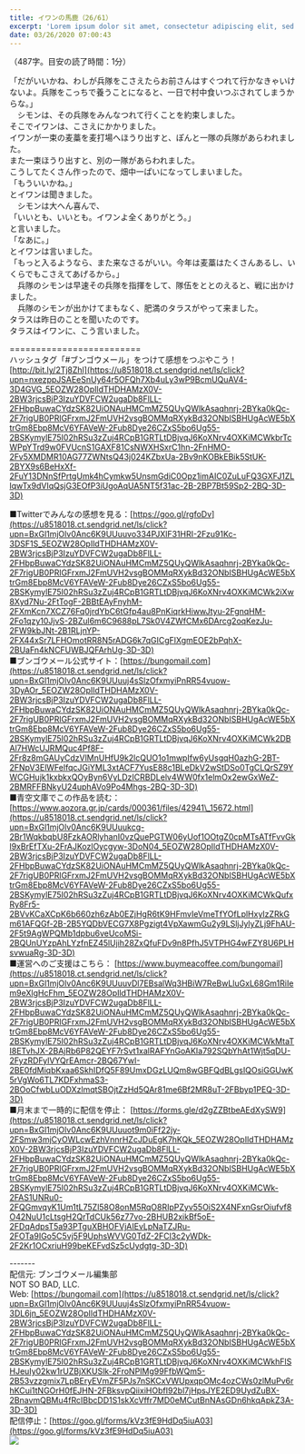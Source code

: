 ```yaml
---
title: イワンの馬鹿（26/61）
excerpt: 'Lorem ipsum dolor sit amet, consectetur adipiscing elit, sed do eiusmod tempor incididunt ut labore et dolore magna aliqua. Praesent elementum facilisis leo vel fringilla est ullamcorper eget. At imperdiet dui accumsan sit amet nulla facilisi morbi tempus.'
date: 03/26/2020 07:00:43
---
```


（487字。目安の読了時間：1分）  
  
「だがいいかね、わしが兵隊をこさえたらお前さんはすぐつれて行かなきゃいけないよ。兵隊をこっちで養うことになると、一日で村中食いつぶされてしまうからな。」  
　シモンは、その兵隊をみんなつれて行くことを約束しました。  
そこでイワンは、こさえにかかりました。  
イワンが一束の麦藁を麦打場へほうり出すと、ぽんと一隊の兵隊があらわれました。  
また一束ほうり出すと、別の一隊があらわれました。  
こうしてたくさん作ったので、畑中一ぱいになってしまいました。  
「もういいかね。」  
とイワンは聞きました。  
　シモンは大へん喜んで、  
「いいとも、いいとも。イワンよ全くありがとう。」  
と言いました。  
「なあに。」  
とイワンは言いました。  
「もっと入るようなら、また来なさるがいい。今年は麦藁はたくさんあるし、いくらでもこさえてあげるから。」  
　兵隊のシモンは早速その兵隊を指揮をして、隊伍をととのえると、戦に出かけました。  
　兵隊のシモンが出かけてまもなく、肥満のタラスがやって来ました。  
タラスは昨日のことを聞いたのです。  
タラスはイワンに、こう言いました。  
  
\=========================  
ハッシュタグ「#ブンゴウメール」をつけて感想をつぶやこう！　  
[http://bit.ly/2Tj8Zhl](https://u8518018.ct.sendgrid.net/ls/click?upn=nxezppJSAEeSnUy64r5OFQh7Xb4uLy3wP9BcmUQuAV4-3D4GVG_5EOZW28OpIldTHDHAMzX0V-2BW3rjcsBjP3IzuYDVFCW2ugaDb8FlLL-2FHbpBuwaCYdzSK82UiONAuHMCmMZ5QUyQWlkAsaqhnrj-2BYka0kQc-2F7rigUB0PRlGFrxmJ2FmUVH2vsgBOMMqRXykBd32ONbISBHUgAcWE5bXtrGm8Ebp8McV6YFAVeW-2Fub8Dye26CZxS5bo6Ug55-2BSKymylE75I02hRSu3zZuj4RCpB1GRTLtDBjvqJ6KoXNrv4OXKiMCWkbrTcWPpYTrd9w0FVUcnS1GAXF81CsNWXHSxrC1hn-2FnHMO-2Fv5XMDMR10AG77ZWNtsQ43j024KZbxUa-2Bv9nKOBkEBik5StUK-2BYX9s6BeHxXf-2FuY13DNnSfPrtgUmk4hCymkw5UnsmGdiC0Opz1imAIC0ZuLuFQ3GXFJ1ZLlqwTx9dVIqQsjG3EOfP3iUgoAqUA5NT5f31ac-2B-2BP7Bt59Sp2-2BQ-3D-3D)  
  
■Twitterでみんなの感想を見る：[https://goo.gl/rgfoDv](https://u8518018.ct.sendgrid.net/ls/click?upn=BxGl1mjOlv0Anc6K9UUuuvo334PJXlF31HRI-2Fzu91Kc-3DSF1S_5EOZW28OpIldTHDHAMzX0V-2BW3rjcsBjP3IzuYDVFCW2ugaDb8FlLL-2FHbpBuwaCYdzSK82UiONAuHMCmMZ5QUyQWlkAsaqhnrj-2BYka0kQc-2F7rigUB0PRlGFrxmJ2FmUVH2vsgBOMMqRXykBd32ONbISBHUgAcWE5bXtrGm8Ebp8McV6YFAVeW-2Fub8Dye26CZxS5bo6Ug55-2BSKymylE75I02hRSu3zZuj4RCpB1GRTLtDBjvqJ6KoXNrv4OXKiMCWk2iXw8Xyd7Nu-2FtTogF-2BBtEAyFnyhM-2FXmKcn7XCZ76Fq0jrdYbC6tGfp4au8PnKiqrkHiwwJtyu-2FgnqHM-2Fo1qzy10JjvS-2BZul6m6C9688pL7Sk0V4ZWfCMx6DArcg2oqKezJu-2FW9kbJNt-2B1RLjnYP-2FX44xSr7LFHOmotRR8N5rADG6k7qGICgFlXgmEOE2bPqhX-2BUaFn4kNCFUWBJQFArhUg-3D-3D)  
■ブンゴウメール公式サイト：[https://bungomail.com](https://u8518018.ct.sendgrid.net/ls/click?upn=BxGl1mjOlv0Anc6K9UUuuj4sSlzOfxmyiPnRR54vuow-3DyAOr_5EOZW28OpIldTHDHAMzX0V-2BW3rjcsBjP3IzuYDVFCW2ugaDb8FlLL-2FHbpBuwaCYdzSK82UiONAuHMCmMZ5QUyQWlkAsaqhnrj-2BYka0kQc-2F7rigUB0PRlGFrxmJ2FmUVH2vsgBOMMqRXykBd32ONbISBHUgAcWE5bXtrGm8Ebp8McV6YFAVeW-2Fub8Dye26CZxS5bo6Ug55-2BSKymylE75I02hRSu3zZuj4RCpB1GRTLtDBjvqJ6KoXNrv4OXKiMCWk2DBAl7HWcUJRMQuc4Pf8F-2Fr8z8mGAUyCdzVlMnUHfU9k2lcQUO1o1mwpIfw6yUsgqH0azhG-2BT-2FNpV3ElWFelfqcJGiYML3xtACF7YusE88c1BLeDkV2wStDSo0TgCLQrSZ9YWCGHujk1kxbkxQOyByn6VyLDzICRBDLelv4WW0fx1elmOx2ewGxWeZ-2BMRFFBNkyU24uphAVo9Po4Mhgs-2BQ-3D-3D)  
■青空文庫でこの作品を読む：[https://www.aozora.gr.jp/cards/000361/files/42941\_15672.html](https://u8518018.ct.sendgrid.net/ls/click?upn=BxGl1mjOlv0Anc6K9UUuukcg-2Br1WqkbqbU8FzkAORlyhanI0vzQuePGTW06yUof1OOtgZ0cpMTsATfFvvGkl9xBrEfTXu-2FrAJKozlOycgyw-3DoN04_5EOZW28OpIldTHDHAMzX0V-2BW3rjcsBjP3IzuYDVFCW2ugaDb8FlLL-2FHbpBuwaCYdzSK82UiONAuHMCmMZ5QUyQWlkAsaqhnrj-2BYka0kQc-2F7rigUB0PRlGFrxmJ2FmUVH2vsgBOMMqRXykBd32ONbISBHUgAcWE5bXtrGm8Ebp8McV6YFAVeW-2Fub8Dye26CZxS5bo6Ug55-2BSKymylE75I02hRSu3zZuj4RCpB1GRTLtDBjvqJ6KoXNrv4OXKiMCWkQufxRy8Fr5-2BVvKCaXCpK6b660zh6zAb0EZjHgR6tK9HFmvIeVmeTfYOfLplHxyIzZRkGm61AFQGf-2B-2B5YQDbVECG7X8Pgzigt4VpXawmGu2y9LSljJylyZLj9FhAU-2F5t9AgWPQMb1dpbu6veUcoMSi-2BQUnUYzpAhLYzfnEZ45lUjih28ZxQfuFDv9n8PfhJ5VTPHG4wFZY8U6PLHsvwuaRg-3D-3D)  
■運営へのご支援はこちら： [https://www.buymeacoffee.com/bungomail](https://u8518018.ct.sendgrid.net/ls/click?upn=BxGl1mjOlv0Anc6K9UUuuvDl7EBsalWq3HBiW7ReBwLluGxL68Gm1RiIem9eXlgHcFhm_5EOZW28OpIldTHDHAMzX0V-2BW3rjcsBjP3IzuYDVFCW2ugaDb8FlLL-2FHbpBuwaCYdzSK82UiONAuHMCmMZ5QUyQWlkAsaqhnrj-2BYka0kQc-2F7rigUB0PRlGFrxmJ2FmUVH2vsgBOMMqRXykBd32ONbISBHUgAcWE5bXtrGm8Ebp8McV6YFAVeW-2Fub8Dye26CZxS5bo6Ug55-2BSKymylE75I02hRSu3zZuj4RCpB1GRTLtDBjvqJ6KoXNrv4OXKiMCWkMtaTI8ETvhJX-2BAjRb6P82QEYF7rSvt1xalRAFYnGoAKIa792SQbYhAt1Wjt5qDU-2FyzRDFylVYQrEAmcr-2BQ67YwI-2BE0fdMiqbKxaa6SkhIDfQ5F89UmxDGzLUQm8wGBFQdBLgsIQOsiGGUwK5rVgWo6TL7KDFxhmaS3-2BOoCfwbLuODXzlmqtSBOjtZzHd5QAr81me6Bf2MR8uT-2FBbyp1PEQ-3D-3D)  
■月末まで一時的に配信を停止： [https://forms.gle/d2gZZBtbeAEdXySW9](https://u8518018.ct.sendgrid.net/ls/click?upn=BxGl1mjOlv0Anc6K9UUuuot9m0iFf22jy-2FSmw3mjCyOWLcwEzhVnnrHZcJDuEgK7hKQk_5EOZW28OpIldTHDHAMzX0V-2BW3rjcsBjP3IzuYDVFCW2ugaDb8FlLL-2FHbpBuwaCYdzSK82UiONAuHMCmMZ5QUyQWlkAsaqhnrj-2BYka0kQc-2F7rigUB0PRlGFrxmJ2FmUVH2vsgBOMMqRXykBd32ONbISBHUgAcWE5bXtrGm8Ebp8McV6YFAVeW-2Fub8Dye26CZxS5bo6Ug55-2BSKymylE75I02hRSu3zZuj4RCpB1GRTLtDBjvqJ6KoXNrv4OXKiMCWk-2FAS1UNRu0-2FQGmvqyK1Um1tL75Zl58O8onM5RqO8RIpPZyv55OiS2X4NFxnGsrOiufvf8O42NuU1cLtsgH2QrTdCUk56z77vo-2BHUB2xikBf5oE-2FDqAdpsT5a93PTguXBHOFVjAIEvLpNaTZJRu-2FOTa9IGo5C5vj5F9UphsWVVG0TdZ-2FCl3c2yWDk-2F2Kr1OCxriuH99beKEFvdSz5cUydgtg-3D-3D)  
  
\-------  
配信元: ブンゴウメール編集部  
NOT SO BAD, LLC.  
Web: [https://bungomail.com](https://u8518018.ct.sendgrid.net/ls/click?upn=BxGl1mjOlv0Anc6K9UUuuj4sSlzOfxmyiPnRR54vuow-3DL6jn_5EOZW28OpIldTHDHAMzX0V-2BW3rjcsBjP3IzuYDVFCW2ugaDb8FlLL-2FHbpBuwaCYdzSK82UiONAuHMCmMZ5QUyQWlkAsaqhnrj-2BYka0kQc-2F7rigUB0PRlGFrxmJ2FmUVH2vsgBOMMqRXykBd32ONbISBHUgAcWE5bXtrGm8Ebp8McV6YFAVeW-2Fub8Dye26CZxS5bo6Ug55-2BSKymylE75I02hRSu3zZuj4RCpB1GRTLtDBjvqJ6KoXNrv4OXKiMCWkhFlSHJeuIy02kw1rUZBjXKUSlk-2FroNPIMg99FfbWQm5-2B53vzzgmix7LpBEryEVmZF5PJs7nSKCxVWUpxqpOMc4ozCWs0zlMuPv6rhKCui1tNGOrH0fEJHN-2FBksvpQiixiHObfI92bl7jHpsJYE2ED9UydZuBX-2BnavmQBMu4fRcIBbcDD1S1skXcVffr7MD0eMCutBnNAsGDn6hkqApkZ3A-3D-3D)  
配信停止：[https://goo.gl/forms/kVz3fE9HdDq5iuA03](https://goo.gl/forms/kVz3fE9HdDq5iuA03)  
![](https://u8518018.ct.sendgrid.net/wf/open?upn=ypZaqTjaYrwJSsa-2BLe7H7RcvxSux8rtM6dMtnptkxLQMLiJbmQ03whDMSt9-2BvxM-2BKE6ujadHWCHS-2FYDUUXrKB1ko48yvbyCc0cRihB-2Fp5Bay9wjnwFFFSOMUGZ1XsQFL6p8hp16D1yieF4SRPfSVoPpFoQ6yNNBVcGuIJQq-2FkY5pifm2ZR3LXVPuCcxNkekUNFINnxGubsBVyeS6yR0nLvzL8G0Gr-2FdbYJCgEmUrykJoik3wQ4bokKfJHTsin5AajGiXWQvUjuC3TBhDdSg5CBgLv0TMzChvmGKzpM-2FjogL-2Bos2BG7Nyw8N4C9UcMmLEq6V9T8NtcUnIVpEnNZTJlO2G294W8Pdor3k8UKijccXloHMYkHNDijkPipClB9EeXKbAlkFTRcQYgASJgmB3wtyStVzmHWX46ZrV6aqpH0N2PMC7uGVgZY6LYS6CIyRZM3FwK9T4N4nTp6yqf96b6nwP1M1osGq2g6Hsv-2FehHtI-3D)